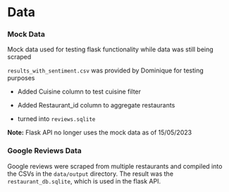# Data

### Mock Data

Mock data used for testing flask functionality while data was still being scraped

`results_with_sentiment.csv` was provided by Dominique for testing purposes

* Added Cuisine column to test cuisine filter
* Added Restaurant_id column to aggregate restaurants

* turned into `reviews.sqlite`

**Note:** Flask API no longer uses the mock data as of 15/05/2023

### Google Reviews Data

Google reviews were scraped from multiple restaurants and compiled into the CSVs in the `data/output` directory. The result was the `restaurant_db.sqlite`, which is used in the flask API.